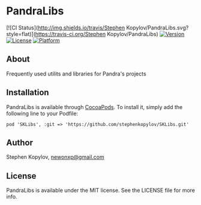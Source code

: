 # PandraLibs

[![CI Status](http://img.shields.io/travis/Stephen Kopylov/PandraLibs.svg?style=flat)](https://travis-ci.org/Stephen Kopylov/PandraLibs)
[![Version](https://img.shields.io/cocoapods/v/PandraLibs.svg?style=flat)](http://cocoadocs.org/docsets/PandraLibs)
[![License](https://img.shields.io/cocoapods/l/PandraLibs.svg?style=flat)](http://cocoadocs.org/docsets/PandraLibs)
[![Platform](https://img.shields.io/cocoapods/p/PandraLibs.svg?style=flat)](http://cocoadocs.org/docsets/PandraLibs)

## About

Frequently used utilits and libraries for Pandra's projects

## Installation

PandraLibs is available through [CocoaPods](http://cocoapods.org). To install
it, simply add the following line to your Podfile:

    pod 'SKLibs', :git => 'https://github.com/stephenkopylov/SKLibs.git'

## Author

Stephen Kopylov, newonxp@gmail.com

## License

PandraLibs is available under the MIT license. See the LICENSE file for more info.


